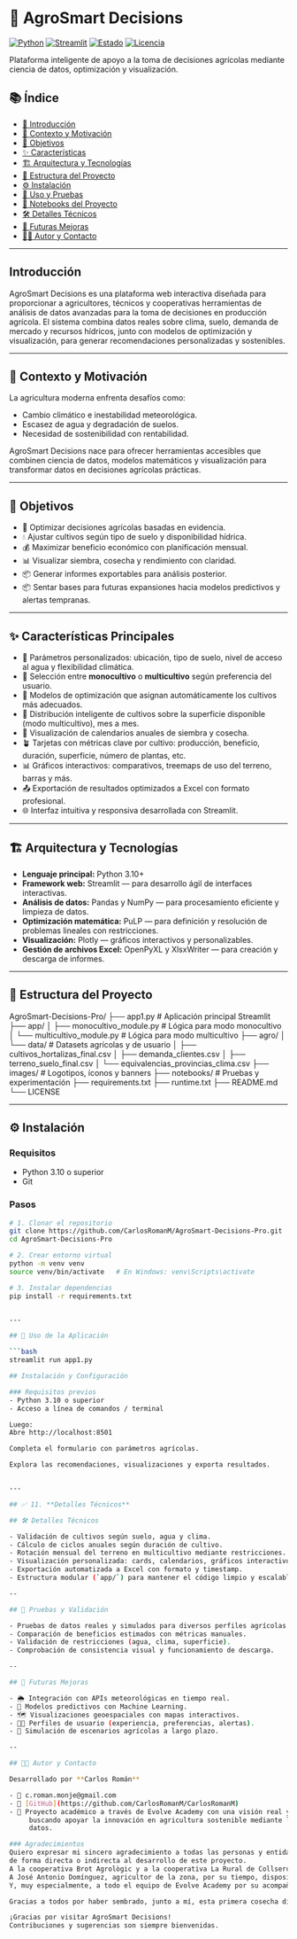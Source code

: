 
# 🌿 AgroSmart Decisions

[![Python](https://img.shields.io/badge/Python-3.10+-blue.svg)](https://www.python.org/)
[![Streamlit](https://img.shields.io/badge/Streamlit-%F0%9F%93%88-red)](https://streamlit.io/)
[![Estado](https://img.shields.io/badge/Estado-En%20Desarrollo-yellow)]()
[![Licencia](https://img.shields.io/badge/Licencia-MIT-green)](LICENSE)

Plataforma inteligente de apoyo a la toma de decisiones agrícolas mediante ciencia de datos, optimización y visualización.


## 📚 Índice

- [🚀 Introducción](#-introducción)
- [🌾 Contexto y Motivación](#-contexto-y-motivación)
- [🎯 Objetivos](#-objetivos)
- [✨ Características](#-características)
- [🏗️ Arquitectura y Tecnologías](#-arquitectura-y-tecnologías)
- [📁 Estructura del Proyecto](#-estructura-del-proyecto)
- [⚙️ Instalación](#-instalación)
- [🧪 Uso y Pruebas](#-uso-y-pruebas)
- [📓 Notebooks del Proyecto](#-notebooks-del-proyecto)
- [🛠️ Detalles Técnicos](#-detalles-técnicos)
- [🔮 Futuras Mejoras](#-futuras-mejoras)
- [👨‍💻 Autor y Contacto](#-autor-y-contacto)


---

## Introducción
AgroSmart Decisions es una plataforma web interactiva diseñada para proporcionar a agricultores, técnicos y cooperativas herramientas de análisis de datos avanzadas para la toma de decisiones en producción agrícola. El sistema combina datos reales sobre clima, suelo, demanda de mercado y recursos hídricos, junto con modelos de optimización y visualización, para generar recomendaciones personalizadas y sostenibles.



---

## 🌾 Contexto y Motivación

La agricultura moderna enfrenta desafíos como:

- Cambio climático e inestabilidad meteorológica.
- Escasez de agua y degradación de suelos.
- Necesidad de sostenibilidad con rentabilidad.

AgroSmart Decisions nace para ofrecer herramientas accesibles que combinen ciencia de datos, modelos matemáticos y visualización para transformar datos en decisiones agrícolas prácticas.

---

## 🎯 Objetivos

- 🧠 Optimizar decisiones agrícolas basadas en evidencia.
- 💧 Ajustar cultivos según tipo de suelo y disponibilidad hídrica.
- 💰 Maximizar beneficio económico con planificación mensual.
- 📊 Visualizar siembra, cosecha y rendimiento con claridad.
- 📦 Generar informes exportables para análisis posterior.
- 📦 Sentar bases para futuras expansiones hacia modelos predictivos y alertas tempranas.
---

## ✨ Características Principales

- 📍 Parámetros personalizados: ubicación, tipo de suelo, nivel de acceso al agua y flexibilidad 
     climática.
- 🌱 Selección entre **monocultivo** o **multicultivo** según preferencia del usuario.
- 🧠 Modelos de optimización que asignan automáticamente los cultivos más adecuados.
- 📐 Distribución inteligente de cultivos sobre la superficie disponible (modo multicultivo), mes a 
     mes.
- 📅 Visualización de calendarios anuales de siembra y cosecha.
- 🪴 Tarjetas con métricas clave por cultivo: producción, beneficio, duración, superficie, número de 
     plantas, etc.
- 📊 Gráficos interactivos: comparativos, treemaps de uso del terreno, barras y más.
- 📤 Exportación de resultados optimizados a Excel con formato profesional.
- 🌐 Interfaz intuitiva y responsiva desarrollada con Streamlit.

---

## 🏗️ Arquitectura y Tecnologías
- **Lenguaje principal:** Python 3.10+
- **Framework web:** Streamlit — para desarrollo ágil de interfaces interactivas.
- **Análisis de datos:** Pandas y NumPy — para procesamiento eficiente y limpieza de datos.
- **Optimización matemática:** PuLP — para definición y resolución de problemas lineales con restricciones.
- **Visualización:** Plotly — gráficos interactivos y personalizables.
- **Gestión de archivos Excel:** OpenPyXL y XlsxWriter — para creación y descarga de informes.

---

## 📁 Estructura del Proyecto

AgroSmart-Decisions-Pro/
├── app1.py # Aplicación principal Streamlit
├── app/
│ ├── monocultivo_module.py # Lógica para modo monocultivo
│ └── multicultivo_module.py # Lógica para modo multicultivo
├── agro/
│ └── data/ # Datasets agrícolas y de usuario
│ ├── cultivos_hortalizas_final.csv
│ ├── demanda_clientes.csv
│ ├── terreno_suelo_final.csv
│ └── equivalencias_provincias_clima.csv
├── images/ # Logotipos, íconos y banners
├── notebooks/ # Pruebas y experimentación
├── requirements.txt
├── runtime.txt
├── README.md
└── LICENSE


---
## ⚙️ Instalación

### Requisitos
- Python 3.10 o superior
- Git

### Pasos

```bash
# 1. Clonar el repositorio
git clone https://github.com/CarlosRomanM/AgroSmart-Decisions-Pro.git
cd AgroSmart-Decisions-Pro

# 2. Crear entorno virtual
python -m venv venv
source venv/bin/activate   # En Windows: venv\Scripts\activate

# 3. Instalar dependencias
pip install -r requirements.txt


---

## 🚀 Uso de la Aplicación

```bash
streamlit run app1.py

## Instalación y Configuración

### Requisitos previos
- Python 3.10 o superior
- Acceso a línea de comandos / terminal

Luego:
Abre http://localhost:8501

Completa el formulario con parámetros agrícolas.

Explora las recomendaciones, visualizaciones y exporta resultados.


---

## ✅ 11. **Detalles Técnicos**

## 🛠️ Detalles Técnicos

- Validación de cultivos según suelo, agua y clima.
- Cálculo de ciclos anuales según duración de cultivo.
- Rotación mensual del terreno en multicultivo mediante restricciones.
- Visualización personalizada: cards, calendarios, gráficos interactivos.
- Exportación automatizada a Excel con formato y timestamp.
- Estructura modular (`app/`) para mantener el código limpio y escalable.

--

## 🧪 Pruebas y Validación

- Pruebas de datos reales y simulados para diversos perfiles agrícolas.
- Comparación de beneficios estimados con métricas manuales.
- Validación de restricciones (agua, clima, superficie).
- Comprobación de consistencia visual y funcionamiento de descarga.

--

## 🔮 Futuras Mejoras

- 🌦️ Integración con APIs meteorológicas en tiempo real.
- 🧠 Modelos predictivos con Machine Learning.
- 🗺️ Visualizaciones geoespaciales con mapas interactivos.
- 🧑‍🌾 Perfiles de usuario (experiencia, preferencias, alertas).
- 🧩 Simulación de escenarios agrícolas a largo plazo.

--

## 👨‍💻 Autor y Contacto

Desarrollado por **Carlos Román**

- 📧 c.roman.monje@gmail.com  
- 💼 [GitHub](https://github.com/CarlosRomanM/CarlosRomanM)  
- 🌱 Proyecto académico a través de Evolve Academy con una visión real y futura expansión profesional, 
     buscando apoyar la innovación en agricultura sostenible mediante la tecnología y el análisis de 
     datos.

### Agradecimientos
Quiero expresar mi sincero agradecimiento a todas las personas y entidades que han contribuido 
de forma directa o indirecta al desarrollo de este proyecto.
A la cooperativa Brot Agrològic y a la cooperativa La Rural de Collserola, por compartir su experiencia y visión sobre la agricultura sostenible y de proximidad.
A José Antonio Domínguez, agricultor de la zona, por su tiempo, disposición y valiosas aportaciones desde la práctica real del cultivo.
Y, muy especialmente, a todo el equipo de Evolve Academy por su acompañamiento y formación durante todo el proceso. En particular, a Julio Valero, por su dedicación constante, su guía clara y su implicación personal para ayudarme a llevar esta idea hasta convertirse en un MVP funcional.

Gracias a todos por haber sembrado, junto a mí, esta primera cosecha digital.

¡Gracias por visitar AgroSmart Decisions!  
Contribuciones y sugerencias son siempre bienvenidas.



